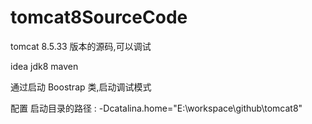 # tomcat8SourceCode

tomcat 8.5.33 版本的源码,可以调试

idea jdk8 maven

通过启动 Boostrap 类,启动调试模式

配置 启动目录的路径 : 
  -Dcatalina.home="E:\workspace\github\tomcat8\"
